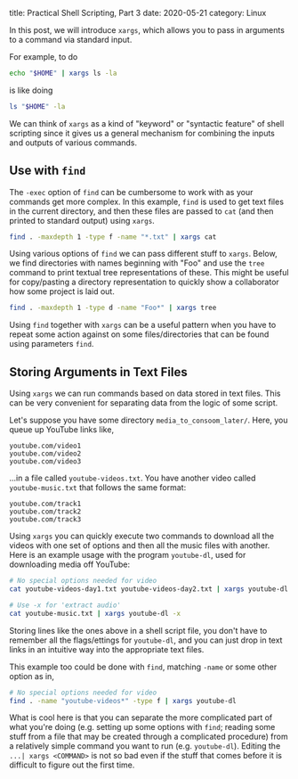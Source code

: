 title: Practical Shell Scripting, Part 3
date: 2020-05-21
category: Linux

In this post, we will introduce `xargs`, which allows you to pass in
arguments to a command via standard input.

For example, to do

```bash
echo "$HOME" | xargs ls -la
```

is like doing

```bash
ls "$HOME" -la
```

We can think of `xargs` as a kind of "keyword" or "syntactic feature"
of shell scripting since it gives us a general mechanism for combining
the inputs and outputs of various commands.

Use with `find`
---------------

The `-exec` option of `find` can be cumbersome to work with as your
commands get more complex. In this example, `find` is used to get text
files in the current directory, and then these files are passed to
`cat` (and then printed to standard output) using `xargs`.

```bash
find . -maxdepth 1 -type f -name "*.txt" | xargs cat
```

Using various options of `find` we can pass different stuff to
`xargs`. Below, we find directories with names beginning with "Foo"
and use the `tree` command to print textual tree representations of
these. This might be useful for copy/pasting a directory
representation to quickly show a collaborator how some project is laid
out.

```bash
find . -maxdepth 1 -type d -name "Foo*" | xargs tree 
```

Using `find` together with `xargs` can be a useful pattern when you
have to repeat some action against on some files/directories that can
be found using parameters `find`.


Storing Arguments in Text Files
-------------------------------

Using `xargs` we can run commands based on data stored in text
files. This can be very convenient for separating data from the logic
of some script.

Let's suppose you have some directory `media_to_consoom_later/`. Here,
you queue up YouTube links like,

```
youtube.com/video1
youtube.com/video2
youtube.com/video3
```

...in a file called `youtube-videos.txt`. You have another video
called `youtube-music.txt` that follows the same format:

```
youtube.com/track1
youtube.com/track2
youtube.com/track3
```

Using `xargs` you can quickly execute two commands to download all the
videos with one set of options and then all the music files with
another. Here is an example usage with the program `youtube-dl`, used
for downloading media off YouTube:


```bash
# No special options needed for video
cat youtube-videos-day1.txt youtube-videos-day2.txt | xargs youtube-dl

# Use -x for 'extract audio'
cat youtube-music.txt | xargs youtube-dl -x
```

Storing lines like the ones above in a shell script file, you don't
have to remember all the flags/ettings for `youtube-dl`, and you can
just drop in text links in an intuitive way into the appropriate text
files.

This example too could be done with `find`, matching `-name` or some
other option as in,

```bash
# No special options needed for video
find . -name "youtube-videos*" -type f | xargs youtube-dl
```

What is cool here is that you can separate the more complicated part
of what you're doing (e.g. setting up some options with `find`;
reading some stuff from a file that may be created through a
complicated procedure) from a relatively simple command you want to
run (e.g. `youtube-dl`). Editing the `...| xargs <COMMAND>` is not so
bad even if the stuff that comes before it is difficult to figure out
the first time.
